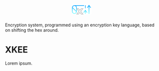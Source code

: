 <h1 align="center"><img src="graphics/kee_github.svg"></h1>

Encryption system, programmed using an encryption key language, based on shifting the hex around.

# XKEE
Lorem ipsum.
